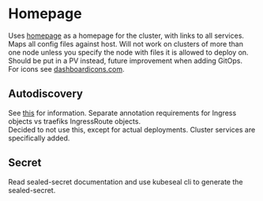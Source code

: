 # Homepage
Uses [homepage](https://gethomepage.dev/) as a homepage for the cluster, with links to all services.
Maps all config files against host. Will not work on clusters of more than one node unless you specify the node with files it is allowed to deploy on. Should be put in a PV instead, future improvement when adding GitOps.\
For icons see [dashboardicons.com](https://dashboardicons.com/).

## Autodiscovery
See [this](https://gethomepage.dev/configs/kubernetes/) for information. Separate annotation requirements for Ingress objects vs traefiks IngressRoute objects.\
Decided to not use this, except for actual deployments. Cluster services are specifically added.

## Secret
Read sealed-secret documentation and use kubeseal cli to generate the sealed-secret.
